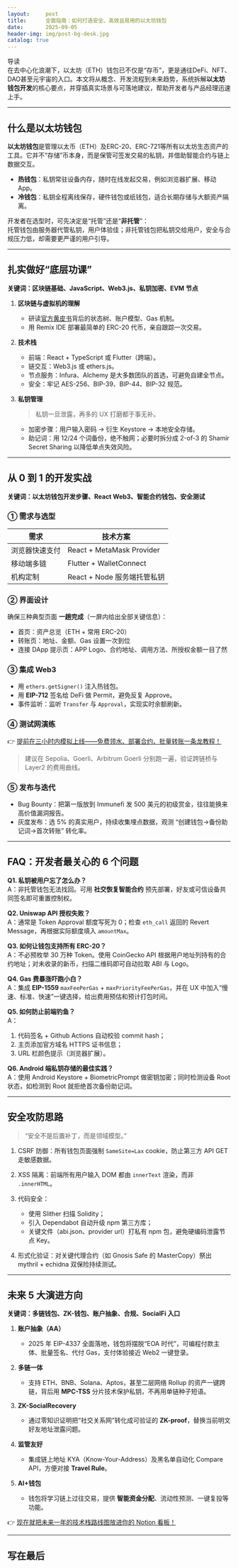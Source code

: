 ```yaml
---
layout:     post
title:      全面指南：如何打造安全、高效且易用的以太坊钱包
date:       2025-09-05
header-img: img/post-bg-desk.jpg
catalog: true
---
```


导读  
在去中心化浪潮下，以太坊（ETH）钱包已不仅是“存币”，更是通往DeFi、NFT、DAO甚至元宇宙的入口。本文将从概念、开发流程到未来趋势，系统拆解**以太坊钱包开发**的核心要点，并穿插真实场景与可落地建议，帮助开发者与产品经理迅速上手。

---

## 什么是以太坊钱包  
**以太坊钱包**是管理以太币（ETH）及ERC-20、ERC-721等所有以太坊生态资产的工具。它并不“存储”币本身，而是保管可签发交易的私钥，并借助智能合约与链上数据交互。

- **热钱包**：私钥常驻设备内存，随时在线发起交易，例如浏览器扩展、移动 App。  
- **冷钱包**：私钥全程离线保存，硬件钱包或纸钱包，适合长期存储与大额资产隔离。  

开发者在选型时，可先决定是“托管”还是“**非托管**”：  
托管钱包由服务器代管私钥，用户体验佳；非托管钱包把私钥交给用户，安全与合规压力低，却需要更严谨的用户引导。

---

## 扎实做好“底层功课”  
**关键词：区块链基础、JavaScript、Web3.js、私钥加密、EVM 节点**  

1. **区块链与虚拟机的理解**  
   - 研读[官方黄皮书](https://ethereum.org/)背后的状态树、账户模型、Gas 机制。  
   - 用 Remix IDE 部署最简单的 ERC-20 代币，亲自跟踪一次交易。  

2. **技术栈**  
   - 前端：React + TypeScript 或 Flutter（跨端）。  
   - 链交互：Web3.js 或 ethers.js。  
   - 节点服务：Infura、Alchemy 是大多数团队的首选，可避免自建全节点。  
   - 安全：牢记 AES-256、BIP-39、BIP-44、BIP-32 规范。  

3. **私钥管理**  
   > 私钥一旦泄露，再多的 UX 打磨都于事无补。  
   - 加密步骤：用户输入密码 → 衍生 Keystore → 本地安全存储。  
   - 助记词：用 12/24 个词备份，绝不触网；必要时拆分成 2-of-3 的 Shamir Secret Sharing 以降低单点失效风险。

---

## 从 0 到 1 的开发实战  
**关键词：以太坊钱包开发步骤、React Web3、智能合约钱包、安全测试**

### ① 需求与选型  
| 需求 | 技术方案 |
|------|----------|
| 浏览器快速支付 | React + MetaMask Provider |
| 移动端多链 | Flutter + WalletConnect |
| 机构定制 | React + Node 服务端托管私钥 |

### ② 界面设计  
确保三种典型页面 **一趟完成**（一屏内给出全部关键信息）：  
- 首页：资产总览（ETH + 常用 ERC-20）  
- 转账页：地址、金额、Gas 设置一次到位  
- 连接 DApp 提示页：APP Logo、合约地址、调用方法、所授权金额一目了然  

### ③ 集成 Web3  
- 用 `ethers.getSigner()` 注入热钱包。  
- 用 **EIP-712** 签名给 DeFi 做 Permit，避免反复 Approve。  
- 事件监听：监听 `Transfer` 与 `Approval`，实现实时余额刷新。

### ④ 测试网演练  
👉 [提前在三小时内模拟上线——免费领水、部署合约、批量转账一条龙教程！](https://okxdog.com/)  

> 建议在 Sepolia、Goerli、Arbitrum Goerli 分别跑一遍，验证跨链桥与 Layer2 的费用曲线。  

### ⑤ 发布与迭代  
- Bug Bounty：把第一版放到 Immunefi 发 500 美元的初级赏金，往往能换来高价值漏洞报告。  
- 灰度发布：选 5% 的真实用户，持续收集埋点数据，观测 “创建钱包→备份助记词→首次转账” 转化率。

---

## FAQ：开发者最关心的 6 个问题

**Q1. 私钥被用户忘了怎么办？**  
A：非托管钱包无法找回。可用 **社交恢复智能合约** 预先部署，好友或可信设备共同签名即可重置控制权。  

**Q2. Uniswap API 授权失败？**  
A：通常是 Token Approval 额度写死为 0；检查 `eth_call` 返回的 Revert Message，再根据实际额度填入 `amountMax`。  

**Q3. 如何让钱包支持所有 ERC-20？**  
A：不必预枚举 30 万种 Token。使用 CoinGecko API 根据用户地址列持有的合约地址；对未收录的新币，扫描二维码即可自动拉取 ABI 与 Logo。  

**Q4. Gas 费暴涨吓跑小白？**  
A：集成 **EIP-1559** `maxFeePerGas` + `maxPriorityFeePerGas`，并在 UX 中加入“慢速、标准、快速”一键选择，给出费用预估和预计打包时间。  

**Q5. 如何防止前端钓鱼？**  
A：  
1. 代码签名 + Github Actions 自动校验 commit hash；  
2. 主页添加官方域名 HTTPS 证书信息；  
3. URL 栏颜色提示（浏览器扩展）。  

**Q6. Android 端私钥存储的最佳实践？**  
A：使用 Android Keystore + BiometricPrompt 做密钥加密；同时检测设备 Root 状态，如检测到 Root 就拒绝首次备份助记词。  

---

## 安全攻防思路  
> “安全不是后置补丁，而是领域模型。”  

1. CSRF 防御：所有钱包页面强制 `SameSite=Lax` cookie，防止第三方 API GET 走敏感数据。  
2. XSS 隔离：前端所有用户输入 DOM 都由 `innerText` 渲染，而非 `.innerHTML`。  
3. 代码安全：  
   - 使用 Slither 扫描 Solidity；  
   - 引入 Dependabot 自动升级 npm 第三方库；  
   - 关键文件（abi.json、provider url）打私有 npm 包，避免硬编码泄露节点 Key。  

4. 形式化验证：对关键代理合约（如 Gnosis Safe 的 MasterCopy）祭出 mythril + echidna 双保险持续测试。  

---

## 未来 5 大演进方向  
**关键词：多链钱包、ZK-钱包、账户抽象、合规、SocialFi 入口**

1. **账户抽象（AA）**  
   - 2025 年 EIP-4337 全面落地，钱包将摆脱“EOA 时代”，可编程付款主体、批量签名、代付 Gas，支付体验接近 Web2 一键登录。  

2. **多链一体**  
   - 支持 ETH、BNB、Solana、Aptos，甚至二层网络 Rollup 的资产一键跨链，背后用 **MPC-TSS** 分片技术保护私钥，不再用单链种子短语。  

3. **ZK-SocialRecovery**  
   - 通过零知识证明把“社交关系网”转化成可验证的 **ZK-proof**，替换当前明文好友地址泄露问题。  

4. **监管友好**  
   - 集成链上地址 KYA（Know-Your-Address）及黑名单自动化 Compare API，方便对接 **Travel Rule**。  

5. **AI+钱包**  
   - 钱包将学习链上过往交易，提供 **智能资金分配**、流动性预测、一键复投等功能。  

👉 [现在就把未来一年的技术栈路线图放进你的 Notion 看板！](https://okxdog.com/)  

---

## 写在最后